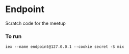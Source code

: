 # Endpoint

Scratch code for the meetup

### To run

`iex --name endpoint@127.0.0.1 --cookie secret -S mix`
